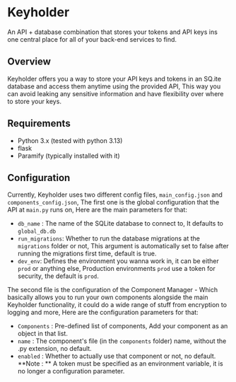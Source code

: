 # Keyholder
An API + database combination that stores your tokens and API keys ins one central place for all of your back-end services to find.

## Overview

Keyholder offers you a way to store your API keys and tokens in an SQ.ite database and access them anytime using the provided API, This way you can avoid leaking any sensitive information and have flexibility over where to store your keys.


## Requirements
 - Python 3.x (tested with python 3.13)
 - flask
 - Paramify (typically installed with it)
## Configuration

Currently, Keyholder uses two different config files, ``main_config.json`` and ``components_config.json``, The first one is the global configuration that the 
API at ``main.py`` runs on, Here are the main parameters for that:

- ``db_name`` : The name of the SQLite database to connect to, It defaults to ``global_db.db``
- ``run_migrations``: Whether to run the database migrations at the ``migrations`` folder or not, This argument is automatically set to false after running the migrations first time, default is true.
- ``dev_env``: Defines the environment you wanna work in, it can be either ``prod`` or anything else, Production environments ``prod`` use a token for security, the default is ``prod``.

The second file is the configuration of the Component Manager - Which basically allows you to run your own components alongside the main Keyholder functionality,  it could do a wide range of stuff from encryption to logging and more,  Here are the configuration parameters for that:

- ``Components`` : Pre-defined list of components, Add your component as an object in that list.
- ``name`` : The component's file (in the ``components`` folder) name, without the .py extension, no default.
- ``enabled`` : Whether to actually use that component or not, no default.
**Note : ** A token must be specified as an environment variable,  it is no longer a configuration parameter.

